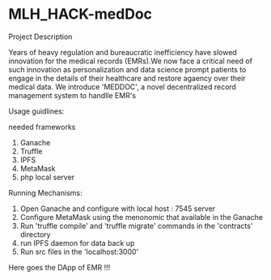 # MLH_HACK-medDoc
Project Description

Years of heavy regulation and bureaucratic inefficiency have slowed innovation for the medical records (EMRs).We now face a critical need of 
such innovation as personalization and data science prompt patients to engage in the details of their healthcare and restore agaency over their medical data.
We introduce 'MEDDOC', a novel decentralized record management system to handlle EMR's

Usage guidlines:

needed frameworks

1. Ganache
2. Truffle
3. IPFS
4. MetaMask
5. php local server

Running Mechanisms:

1. Open Ganache and configure with local host : 7545 server
2. Configure MetaMask using the menonomic that available in the Ganache
3. Run 'truffle compile' and 'truffle migrate' commands in the 'contracts' directory
4. run IPFS daemon for data back up
5. Run src files in the 'localhost:3000'

Here goes the DApp of EMR !!!

